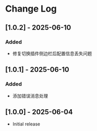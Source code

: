 # Change Log

## [1.0.2] - 2025-06-10
### Added
- 修复切换插件侧边栏后配置信息丢失问题

## [1.0.1] - 2025-06-10
### Added
- 添加错误消息处理

## [1.0.0] - 2025-06-04
- Initial release